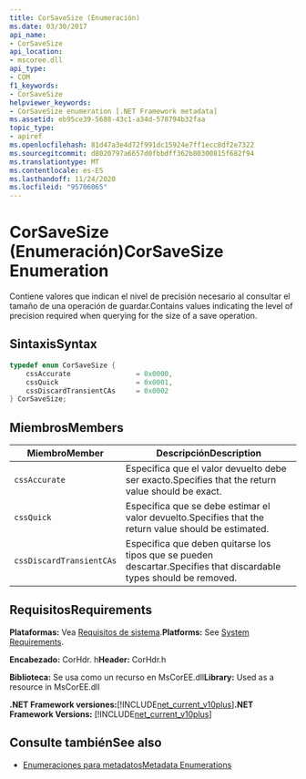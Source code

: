 ```yaml
---
title: CorSaveSize (Enumeración)
ms.date: 03/30/2017
api_name:
- CorSaveSize
api_location:
- mscoree.dll
api_type:
- COM
f1_keywords:
- CorSaveSize
helpviewer_keywords:
- CorSaveSize enumeration [.NET Framework metadata]
ms.assetid: eb95ce39-5688-43c1-a34d-578794b32faa
topic_type:
- apiref
ms.openlocfilehash: 81d47a3e4d72f991dc15924e7ff1ecc8df2e7322
ms.sourcegitcommit: d8020797a6657d0fbbdff362b80300815f682f94
ms.translationtype: MT
ms.contentlocale: es-ES
ms.lasthandoff: 11/24/2020
ms.locfileid: "95706065"
---
```

# <a name="corsavesize-enumeration"></a><span data-ttu-id="1d9fe-102">CorSaveSize (Enumeración)</span><span class="sxs-lookup"><span data-stu-id="1d9fe-102">CorSaveSize Enumeration</span></span>

<span data-ttu-id="1d9fe-103">Contiene valores que indican el nivel de precisión necesario al consultar el tamaño de una operación de guardar.</span><span class="sxs-lookup"><span data-stu-id="1d9fe-103">Contains values indicating the level of precision required when querying for the size of a save operation.</span></span>  
  
## <a name="syntax"></a><span data-ttu-id="1d9fe-104">Sintaxis</span><span class="sxs-lookup"><span data-stu-id="1d9fe-104">Syntax</span></span>  
  
```cpp  
typedef enum CorSaveSize {  
    cssAccurate                = 0x0000,
    cssQuick                   = 0x0001,
    cssDiscardTransientCAs     = 0x0002  
} CorSaveSize;  
```  
  
## <a name="members"></a><span data-ttu-id="1d9fe-105">Miembros</span><span class="sxs-lookup"><span data-stu-id="1d9fe-105">Members</span></span>  
  
|<span data-ttu-id="1d9fe-106">Miembro</span><span class="sxs-lookup"><span data-stu-id="1d9fe-106">Member</span></span>|<span data-ttu-id="1d9fe-107">Descripción</span><span class="sxs-lookup"><span data-stu-id="1d9fe-107">Description</span></span>|  
|------------|-----------------|  
|`cssAccurate`|<span data-ttu-id="1d9fe-108">Especifica que el valor devuelto debe ser exacto.</span><span class="sxs-lookup"><span data-stu-id="1d9fe-108">Specifies that the return value should be exact.</span></span>|  
|`cssQuick`|<span data-ttu-id="1d9fe-109">Especifica que se debe estimar el valor devuelto.</span><span class="sxs-lookup"><span data-stu-id="1d9fe-109">Specifies that the return value should be estimated.</span></span>|  
|`cssDiscardTransientCAs`|<span data-ttu-id="1d9fe-110">Especifica que deben quitarse los tipos que se pueden descartar.</span><span class="sxs-lookup"><span data-stu-id="1d9fe-110">Specifies that discardable types should be removed.</span></span>|  
  
## <a name="requirements"></a><span data-ttu-id="1d9fe-111">Requisitos</span><span class="sxs-lookup"><span data-stu-id="1d9fe-111">Requirements</span></span>  

 <span data-ttu-id="1d9fe-112">**Plataformas:** Vea [Requisitos de sistema](../../get-started/system-requirements.md).</span><span class="sxs-lookup"><span data-stu-id="1d9fe-112">**Platforms:** See [System Requirements](../../get-started/system-requirements.md).</span></span>  
  
 <span data-ttu-id="1d9fe-113">**Encabezado:** CorHdr. h</span><span class="sxs-lookup"><span data-stu-id="1d9fe-113">**Header:** CorHdr.h</span></span>  
  
 <span data-ttu-id="1d9fe-114">**Biblioteca:** Se usa como un recurso en MsCorEE.dll</span><span class="sxs-lookup"><span data-stu-id="1d9fe-114">**Library:** Used as a resource in MsCorEE.dll</span></span>  
  
 <span data-ttu-id="1d9fe-115">**.NET Framework versiones:**[!INCLUDE[net_current_v10plus](../../../../includes/net-current-v10plus-md.md)]</span><span class="sxs-lookup"><span data-stu-id="1d9fe-115">**.NET Framework Versions:** [!INCLUDE[net_current_v10plus](../../../../includes/net-current-v10plus-md.md)]</span></span>  
  
## <a name="see-also"></a><span data-ttu-id="1d9fe-116">Consulte también</span><span class="sxs-lookup"><span data-stu-id="1d9fe-116">See also</span></span>

- [<span data-ttu-id="1d9fe-117">Enumeraciones para metadatos</span><span class="sxs-lookup"><span data-stu-id="1d9fe-117">Metadata Enumerations</span></span>](metadata-enumerations.md)
